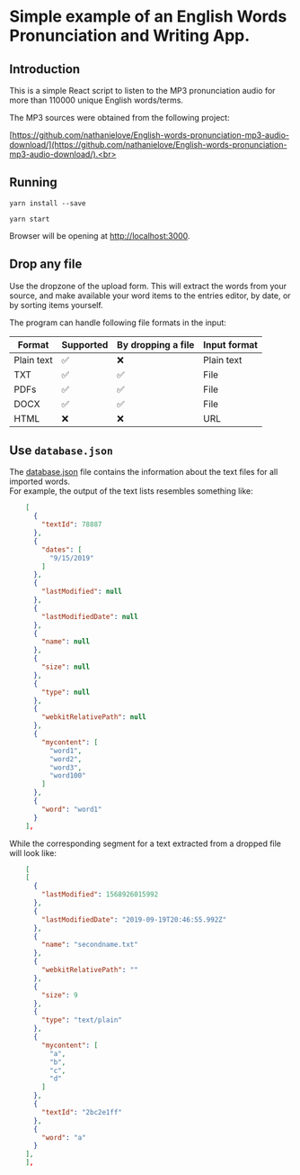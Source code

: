 # Simple example of an English Words Pronunciation and Writing App.


## Introduction

This is a simple React script to listen to the MP3 pronunciation audio for more than 110000 unique English words/terms. 

The MP3 sources were obtained from the following project: 

[https://github.com/nathanielove/English-words-pronunciation-mp3-audio-download/](https://github.com/nathanielove/English-words-pronunciation-mp3-audio-download/).<br>

## Running

```
yarn install --save

yarn start
```

Browser will be opening at [http://localhost:3000](http://localhost:3000).<br>

## Drop any file

Use the dropzone of the upload form.
This will extract the words from your source, and make available your word items to the entries editor, by date, or by sorting items yourself.

The program can handle following file formats in the input:

| Format     | Supported          | By dropping a file | Input format | 
|------------|--------------------|--------------------|--------------|
| Plain text | :white_check_mark: | :x:                | Plain text   | 
| TXT        | :white_check_mark: | :white_check_mark: | File         |  
| PDFs       | :white_check_mark: | :white_check_mark: | File         |  
| DOCX       | :white_check_mark: | :white_check_mark: | File         | 
| HTML       | :x:                | :x:                | URL          | 


## Use `database.json` 

The [database.json](database.json) file contains the information about the text files for all imported words.<br>
For example, the output of the text lists resembles something like:

```json
    [
      {
        "textId": 78887
      },
      {
        "dates": [
          "9/15/2019"
        ]
      },
      {
        "lastModified": null
      },
      {
        "lastModifiedDate": null
      },
      {
        "name": null
      },
      {
        "size": null
      },
      {
        "type": null
      },
      {
        "webkitRelativePath": null
      },
      {
        "mycontent": [
          "word1",
          "word2",
          "word3",
          "word100"
        ]
      },
      {
        "word": "word1"
      }
    ],
```
While the corresponding segment for a text extracted from a dropped file will look like:
```json
    [
    [
      {
        "lastModified": 1568926015992
      },
      {
        "lastModifiedDate": "2019-09-19T20:46:55.992Z"
      },
      {
        "name": "secondname.txt"
      },
      {
        "webkitRelativePath": ""
      },
      {
        "size": 9
      },
      {
        "type": "text/plain"
      },
      {
        "mycontent": [
          "a",
          "b",
          "c",
          "d"
        ]
      },
      {
        "textId": "2bc2e1ff"
      },
      {
        "word": "a"
      }
    ],
    ],
```

